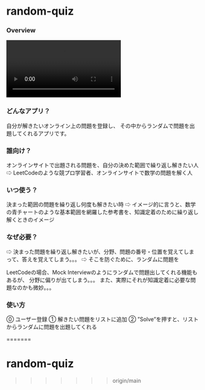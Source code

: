 # random-quiz

### Overview
![demo](movies/random_quiz_demo.mov)

### どんなアプリ？
自分が解きたいオンライン上の問題を登録し、
その中からランダムで問題を出題してくれるアプリです。

### 誰向け？
オンラインサイトで出題される問題を、自分の決めた範囲で繰り返し解きたい人
⇨ LeetCodeのような競プロ学習者、オンラインサイトで数学の問題を解く人

### いつ使う？
決まった範囲の問題を繰り返し何度も解きたい時
⇨ イメージ的に言うと、数学の青チャートのような基本範囲を網羅した参考書を、知識定着のために繰り返し解くときのイメージ

### なぜ必要？
⇨ 決まった問題を繰り返し解きたいが、分野、問題の番号・位置を覚えてしまって、答えを覚えてしまう。。。
⇨ そこを防ぐために、ランダムに問題を

LeetCodeの場合、Mock Interviewのようにランダムで問題出してくれる機能もあるが、
分野に偏りが出てしまう。。。
また、実際にそれが知識定着に必要な問題なのかも微妙。。。

### 使い方
⓪ ユーザー登録
① 解きたい問題をリストに追加
② ”Solve”を押すと、リストからランダムに問題を出題してくれる

=======
# random-quiz
>>>>>>> origin/main
